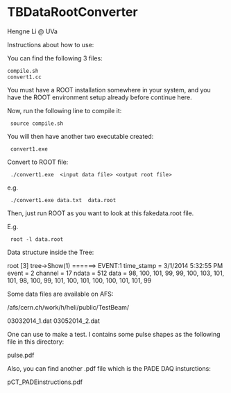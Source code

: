 TBDataRootConverter
===================
 Hengne Li @ UVa

  Instructions about how to use:

  You can find the following 3 files:

    compile.sh
    convert1.cc

   You must have a ROOT installation somewhere in your system, and you have the ROOT environment setup already before continue here.

  Now, run the following line to compile it:

     source compile.sh
 
   You will then have another two executable created:

     convert1.exe

   Convert to ROOT file:

     ./convert1.exe  <input data file> <output root file>

e.g.

     ./convert1.exe data.txt  data.root


Then, just run ROOT as you want to look at this fakedata.root file.

E.g.

     root -l data.root


 Data structure inside the Tree:

   root [3] tree->Show(1)
   ======> EVENT:1
    time_stamp      = 3/1/2014 5:32:55 PM
    event           = 2
    channel         = 17
    ndata           = 512
    data            = 98,
                    100, 101, 99, 99, 100, 103, 101, 101, 98, 100,
                  99, 101, 100, 101, 100, 100, 101, 101, 99

   
Some data files are available on AFS:

/afs/cern.ch/work/h/heli/public/TestBeam/

03032014_1.dat
03052014_2.dat

One can use to make a test. I contains some pulse shapes as the following file in this directory:

pulse.pdf

Also, you can find another .pdf file which is the PADE DAQ insturctions:

pCT_PADEinstructions.pdf









   
